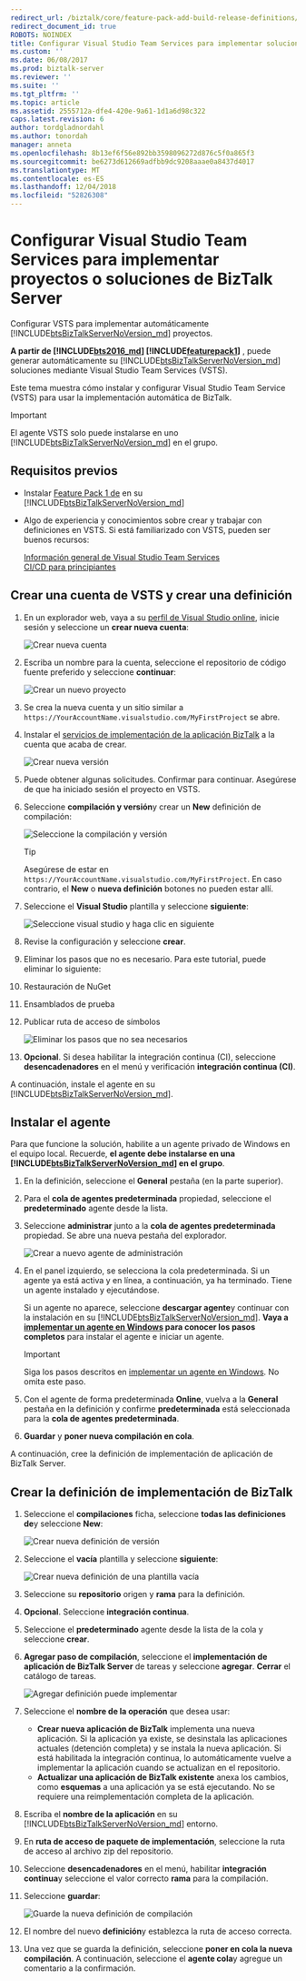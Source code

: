 ```yaml
---
redirect_url: /biztalk/core/feature-pack-add-build-release-definitions/
redirect_document_id: true
ROBOTS: NOINDEX
title: Configurar Visual Studio Team Services para implementar soluciones de BizTalk Server o proyectos | Microsoft Docs
ms.custom: ''
ms.date: 06/08/2017
ms.prod: biztalk-server
ms.reviewer: ''
ms.suite: ''
ms.tgt_pltfrm: ''
ms.topic: article
ms.assetid: 2555712a-dfe4-420e-9a61-1d1a6d98c322
caps.latest.revision: 6
author: tordgladnordahl
ms.author: tonordah
manager: anneta
ms.openlocfilehash: 8b13ef6f56e892bb3598096272d876c5f0a865f3
ms.sourcegitcommit: be6273d612669adfbb9dc9208aaae0a8437d4017
ms.translationtype: MT
ms.contentlocale: es-ES
ms.lasthandoff: 12/04/2018
ms.locfileid: "52826308"
---
```

# <a name="configure-visual-studio-team-services-to-deploy-biztalk-server-solutions-or-projects"></a>Configurar Visual Studio Team Services para implementar proyectos o soluciones de BizTalk Server
Configurar VSTS para implementar automáticamente [!INCLUDE[btsBizTalkServerNoVersion_md](../includes/btsbiztalkservernoversion-md.md)] proyectos. 

**A partir de [!INCLUDE[bts2016_md](../includes/bts2016-md.md)] [!INCLUDE[featurepack1](../includes/featurepack1.md)]** , puede generar automáticamente su [!INCLUDE[btsBizTalkServerNoVersion_md](../includes/btsbiztalkservernoversion-md.md)] soluciones mediante Visual Studio Team Services (VSTS). 

Este tema muestra cómo instalar y configurar Visual Studio Team Service (VSTS) para usar la implementación automática de BizTalk. 

> [!IMPORTANT]
> El agente VSTS solo puede instalarse en uno [!INCLUDE[btsBizTalkServerNoVersion_md](../includes/btsbiztalkservernoversion-md.md)] en el grupo. 

## <a name="prerequisites"></a>Requisitos previos

* Instalar [Feature Pack 1 de](https://www.microsoft.com/download/details.aspx?id=55100) en su [!INCLUDE[btsBizTalkServerNoVersion_md](../includes/btsbiztalkservernoversion-md.md)]
* Algo de experiencia y conocimientos sobre crear y trabajar con definiciones en VSTS. Si está familiarizado con VSTS, pueden ser buenos recursos: 

  [Información general de Visual Studio Team Services](https://www.visualstudio.com/docs/overview)  
  [CI/CD para principiantes](https://www.visualstudio.com/docs/build/get-started/ci-cd-part-1)
  

## <a name="create-a-vsts-account-and-create-a-definition"></a>Crear una cuenta de VSTS y crear una definición

1. En un explorador web, vaya a su [perfil de Visual Studio online](https://app.vsaex.visualstudio.com/go/profile), inicie sesión y seleccione un **crear nueva cuenta**:

    ![Crear nueva cuenta](../core/media/create-a-new-account.png)

2. Escriba un nombre para la cuenta, seleccione el repositorio de código fuente preferido y seleccione **continuar**:

    ![Crear un nuevo proyecto](../core/media/create-a-new-project.png)

3. Se crea la nueva cuenta y un sitio similar a `https://YourAccountName.visualstudio.com/MyFirstProject` se abre.
    
4. Instalar el [servicios de implementación de la aplicación BizTalk](https://marketplace.visualstudio.com/items?itemName=ms-biztalk.deploy-biztalk-application) a la cuenta que acaba de crear.

    ![Crear nueva versión](../core/media/build-new-release.png)

5. Puede obtener algunas solicitudes. Confirmar para continuar. Asegúrese de que ha iniciado sesión el proyecto en VSTS.

6. Seleccione **compilación y versión**y crear un **New** definición de compilación:

    ![Seleccione la compilación y versión](../core/media/select-build-and-release.png)

    > [!TIP]
    > Asegúrese de estar en `https://YourAccountName.visualstudio.com/MyFirstProject`. En caso contrario, el **New** o **nueva definición** botones no pueden estar allí. 
    
7. Seleccione el **Visual Studio** plantilla y seleccione **siguiente**:

    ![Seleccione visual studio y haga clic en siguiente](../core/media/select-visual-studio-and-click-next.png)

8. Revise la configuración y seleccione **crear**.

9. Eliminar los pasos que no es necesario. Para este tutorial, puede eliminar lo siguiente: 
10. Restauración de NuGet
11. Ensamblados de prueba
12. Publicar ruta de acceso de símbolos 

      ![Eliminar los pasos que no sea necesarios](../core/media/delete-steps-not-needed.png)

13. **Opcional**. Si desea habilitar la integración continua (CI), seleccione **desencadenadores** en el menú y verificación **integración continua (CI)**.

A continuación, instale el agente en su [!INCLUDE[btsBizTalkServerNoVersion_md](../includes/btsbiztalkservernoversion-md.md)]. 

## <a name="install-the-agent"></a>Instalar el agente

Para que funcione la solución, habilite a un agente privado de Windows en el equipo local. Recuerde, **el agente debe instalarse en una [!INCLUDE[btsBizTalkServerNoVersion_md](../includes/btsbiztalkservernoversion-md.md)] en el grupo**. 

1. En la definición, seleccione el **General** pestaña (en la parte superior).
2. Para el **cola de agentes predeterminada** propiedad, seleccione el **predeterminado** agente desde la lista. 
3. Seleccione **administrar** junto a la **cola de agentes predeterminada** propiedad. Se abre una nueva pestaña del explorador.

    ![Crear a nuevo agente de administración](../core/media/create-new-management-agent.png)

4. En el panel izquierdo, se selecciona la cola predeterminada. Si un agente ya está activa y en línea, a continuación, ya ha terminado. Tiene un agente instalado y ejecutándose. 

    Si un agente no aparece, seleccione **descargar agente**y continuar con la instalación en su [!INCLUDE[btsBizTalkServerNoVersion_md](../includes/btsbiztalkservernoversion-md.md)]. **Vaya a [implementar un agente en Windows](https://www.visualstudio.com/docs/build/actions/agents/v2-windows) para conocer los pasos completos** para instalar el agente e iniciar un agente. 

    > [!IMPORTANT]
    > Siga los pasos descritos en [implementar un agente en Windows](https://www.visualstudio.com/docs/build/actions/agents/v2-windows). No omita este paso. 

5. Con el agente de forma predeterminada **Online**, vuelva a la **General** pestaña en la definición y confirme **predeterminada** está seleccionada para la **cola de agentes predeterminada**.
6. **Guardar** y **poner nueva compilación en cola**.

A continuación, cree la definición de implementación de aplicación de BizTalk Server.

## <a name="create-the-biztalk-deployment-definition"></a>Crear la definición de implementación de BizTalk

1. Seleccione el **compilaciones** ficha, seleccione **todas las definiciones de**y seleccione **New**:

    ![Crear nueva definición de versión](../core/media/create-new-release-definition.png)

2. Seleccione el **vacía** plantilla y seleccione **siguiente**:

    ![Crear nueva definición de una plantilla vacía](../core/media/create-new-definition-from-an-empty-template.png)

3. Seleccione su **repositorio** origen y **rama** para la definición.
4. **Opcional**. Seleccione **integración continua**.
5. Seleccione el **predeterminado** agente desde la lista de la cola y seleccione **crear**.
6. **Agregar paso de compilación**, seleccione el **implementación de aplicación de BizTalk Server** de tareas y seleccione **agregar**. **Cerrar** el catálogo de tareas.

    ![Agregar definición puede implementar](../core/media/add-new-deploy-definition.png)

7. Seleccione el **nombre de la operación** que desea usar:

    * **Crear nueva aplicación de BizTalk** implementa una nueva aplicación. Si la aplicación ya existe, se desinstala las aplicaciones actuales (detención completa) y se instala la nueva aplicación. Si está habilitada la integración continua, lo automáticamente vuelve a implementar la aplicación cuando se actualizan en el repositorio.
    * **Actualizar una aplicación de BizTalk existente** anexa los cambios, como **esquemas** a una aplicación ya se está ejecutando. No se requiere una reimplementación completa de la aplicación.

8. Escriba el **nombre de la aplicación** en su [!INCLUDE[btsBizTalkServerNoVersion_md](../includes/btsbiztalkservernoversion-md.md)] entorno.
9. En **ruta de acceso de paquete de implementación**, seleccione la ruta de acceso al archivo zip del repositorio.
10. Seleccione **desencadenadores** en el menú, habilitar **integración continua**y seleccione el valor correcto **rama** para la compilación.
11. Seleccione **guardar**:

    ![Guarde la nueva definición de compilación](../core/media/save-the-new-build-definition.png)

12. El nombre del nuevo **definición**y establezca la ruta de acceso correcta. 
13. Una vez que se guarda la definición, seleccione **poner en cola la nueva compilación**. A continuación, seleccione el **agente cola**y agregue un comentario a la confirmación.
